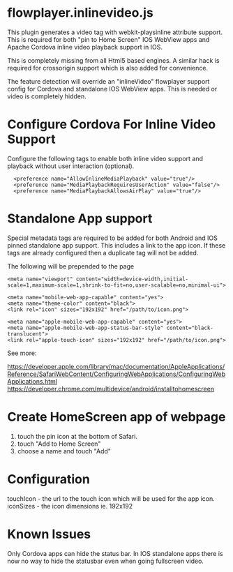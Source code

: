 flowplayer.inlinevideo.js
=========================

This plugin generates a video tag with webkit-playsinline attribute support. This is required for both "pin to Home Screen" IOS WebView apps and Apache Cordova inline video playback support in IOS.

This is completely missing from all Html5 based engines. A similar hack is required for crossorigin support which is also added for convenience.

The feature detection will override an "inlineVideo" flowplayer support config for Cordova and standalone IOS WebView apps. This is needed or video is completely hidden.

Configure Cordova For Inline Video Support
==========================================

Configure the following tags to enable both inline video support and playback without user interaction (optional).

```
  <preference name="AllowInlineMediaPlayback" value="true"/>
  <preference name="MediaPlaybackRequiresUserAction" value="false"/>
  <preference name="MediaPlaybackAllowsAirPlay" value="true"/>
```

Standalone App support
======================

Special metadata tags are required to be added for both Android and IOS pinned standalone app support. This includes a link to the app icon.
If these tags are already configured then a duplicate tag will not be added.

The following will be prepended to the page

```
<meta name="viewport" content="width=device-width,initial-scale=1,maximum-scale=1,shrink-to-fit=no,user-scalable=no,minimal-ui">

<meta name="mobile-web-app-capable" content="yes">
<meta name="theme-color" content="black">
<link rel="icon" sizes="192x192" href="/path/to/icon.png">

<meta name="apple-mobile-web-app-capable" content="yes">
<meta name="apple-mobile-web-app-status-bar-style" content="black-translucent">
<link rel="apple-touch-icon" sizes="192x192" href="/path/to/icon.png">
```

See more:

https://developer.apple.com/library/mac/documentation/AppleApplications/Reference/SafariWebContent/ConfiguringWebApplications/ConfiguringWebApplications.html
https://developer.chrome.com/multidevice/android/installtohomescreen

Create HomeScreen app of webpage
================================

1) touch the pin icon at the bottom of Safari.
2) touch "Add to Home Screen"
3) choose a name and touch "Add"


Configuration
=============

touchIcon - the url to the touch icon which will be used for the app icon.
iconSizes - the icon dimensions ie. 192x192

Known Issues
============

Only Cordova apps can hide the status bar. In IOS standalone apps there is now no way to hide the statusbar even when going fullscreen video.
